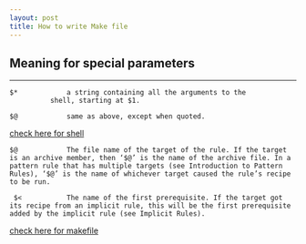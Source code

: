 ```yaml
---
layout: post
title: How to write Make file
---
```


## Meaning for special parameters
------


    $*            a string containing all the arguments to the
              shell, starting at $1.

    $@            same as above, except when quoted.

[check here for shell](http://unixhelp.ed.ac.uk/scrpt/scrpt2.2.2.html)
 

    $@            The file name of the target of the rule. If the target is an archive member, then ‘$@’ is the name of the archive file. In a pattern rule that has multiple targets (see Introduction to Pattern Rules), ‘$@’ is the name of whichever target caused the rule’s recipe to be run.
 
     $<           The name of the first prerequisite. If the target got its recipe from an implicit rule, this will be the first prerequisite added by the implicit rule (see Implicit Rules).    
 
 
[check here for makefile](https://www.gnu.org/software/make/manual/html_node/Automatic-Variables.html)
